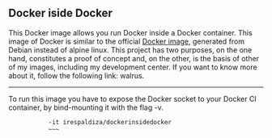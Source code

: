 ## Docker iside Docker

This Docker image allows you run Docker inside a Docker container. 
This image of Docker is similar to the official [Docker image](https://github.com/docker-library/docker), generated from Debian instead of alpine linux.
This project has two purposes, on the one hand, constitutes a proof of concept and, on the other, is the basis of other of my images, including my development center. If you want to know more about it, follow the following link: walrus.

---

To run this image you have to expose the Docker socket to your Docker CI container, by bind-mounting it with the flag -v.
~~~ docker run -v /var/run/docker.sock:/var/run/docker.sock \
           -it irespaldiza/dockerinsidedocker
           ~~~
